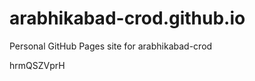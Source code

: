 # arabhikabad-crod.github.io
Personal GitHub Pages site for arabhikabad-crod



















































hrmQSZVprH
